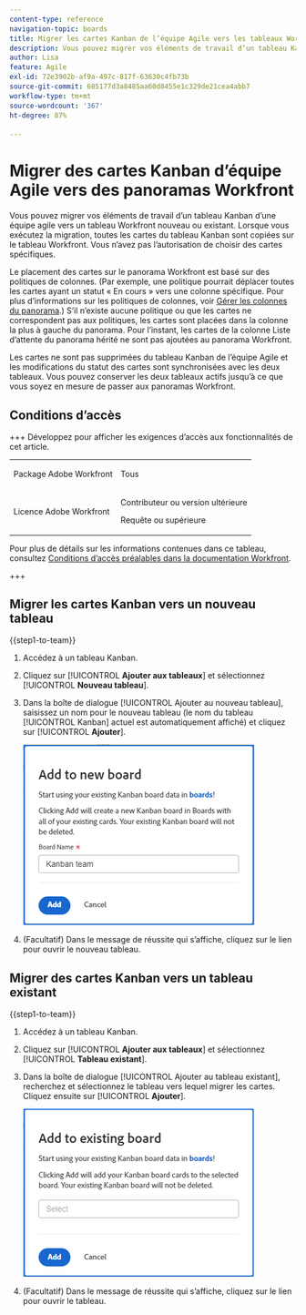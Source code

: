```yaml
---
content-type: reference
navigation-topic: boards
title: Migrer les cartes Kanban de l’équipe Agile vers les tableaux Workfront
description: Vous pouvez migrer vos éléments de travail d’un tableau Kanban d’une équipe agile vers un tableau Workfront nouveau ou existant.
author: Lisa
feature: Agile
exl-id: 72e3902b-af9a-497c-817f-63630c4fb73b
source-git-commit: 685177d3a8485aa60d8455e1c329de21cea4abb7
workflow-type: tm+mt
source-wordcount: '367'
ht-degree: 87%

---
```


# Migrer des cartes Kanban d’équipe Agile vers des panoramas Workfront

Vous pouvez migrer vos éléments de travail d’un tableau Kanban d’une équipe agile vers un tableau Workfront nouveau ou existant. Lorsque vous exécutez la migration, toutes les cartes du tableau Kanban sont copiées sur le tableau Workfront. Vous n’avez pas l’autorisation de choisir des cartes spécifiques.

Le placement des cartes sur le panorama Workfront est basé sur des politiques de colonnes. (Par exemple, une politique pourrait déplacer toutes les cartes ayant un statut « En cours » vers une colonne spécifique. Pour plus d’informations sur les politiques de colonnes, voir [Gérer les colonnes du panorama](/help/quicksilver/agile/get-started-with-boards/manage-board-columns.md).) S’il n’existe aucune politique ou que les cartes ne correspondent pas aux politiques, les cartes sont placées dans la colonne la plus à gauche du panorama. Pour l’instant, les cartes de la colonne Liste d’attente du panorama hérité ne sont pas ajoutées au panorama Workfront.

Les cartes ne sont pas supprimées du tableau Kanban de l’équipe Agile et les modifications du statut des cartes sont synchronisées avec les deux tableaux. Vous pouvez conserver les deux tableaux actifs jusqu’à ce que vous soyez en mesure de passer aux panoramas Workfront.

## Conditions d’accès

+++ Développez pour afficher les exigences d’accès aux fonctionnalités de cet article.

<table style="table-layout:auto"> 
 <col> 
 <col> 
 <tbody> 
  <tr> 
   <td role="rowheader">Package Adobe Workfront</td> 
   <td> <p>Tous</p> </td> 
  </tr> 
  <tr> 
   <td role="rowheader">Licence Adobe Workfront</td> 
   <td> 
   <p>Contributeur ou version ultérieure</p> 
   <p>Requête ou supérieure</p>
   </td> 
  </tr> 
 </tbody> 
</table>

Pour plus de détails sur les informations contenues dans ce tableau, consultez [Conditions d’accès préalables dans la documentation Workfront](/help/quicksilver/administration-and-setup/add-users/access-levels-and-object-permissions/access-level-requirements-in-documentation.md).

+++

## Migrer les cartes Kanban vers un nouveau tableau

{{step1-to-team}}

1. Accédez à un tableau Kanban.
1. Cliquez sur [!UICONTROL **Ajouter aux tableaux**] et sélectionnez [!UICONTROL **Nouveau tableau**].
1. Dans la boîte de dialogue [!UICONTROL Ajouter au nouveau tableau], saisissez un nom pour le nouveau tableau (le nom du tableau [!UICONTROL Kanban] actuel est automatiquement affiché) et cliquez sur [!UICONTROL **Ajouter**].

   ![Ajouter des cartes Kanban à un nouveau tableau](assets/add-kanban-cards-to-new-board-dialog.png)

1. (Facultatif) Dans le message de réussite qui s’affiche, cliquez sur le lien pour ouvrir le nouveau tableau.

## Migrer des cartes Kanban vers un tableau existant

{{step1-to-team}}

1. Accédez à un tableau Kanban.
1. Cliquez sur [!UICONTROL **Ajouter aux tableaux**] et sélectionnez [!UICONTROL **Tableau existant**].
1. Dans la boîte de dialogue [!UICONTROL Ajouter au tableau existant], recherchez et sélectionnez le tableau vers lequel migrer les cartes. Cliquez ensuite sur [!UICONTROL **Ajouter**].

   ![Ajouter des cartes Kanban à un tableau existant](assets/add-kanban-cards-to-existing-board-dialog.png)

1. (Facultatif) Dans le message de réussite qui s’affiche, cliquez sur le lien pour ouvrir le tableau.

